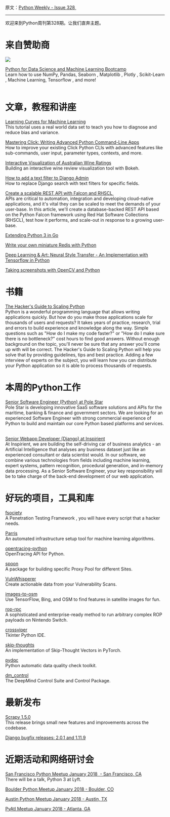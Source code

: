 原文：[Python Weekly - Issue 328 ](http://eepurl.com/dgkfqj)

---

欢迎来到Python周刊第328期。让我们直奔主题。

# 来自赞助商

[![](https://gallery.mailchimp.com/e2e180baf855ac797ef407fc7/images/99a93b21-580d-40ed-96ba-539d38b8f78b.jpg)](https://click.linksynergy.com/link?id=x9UsEHf2tls&offerid=323085.903744&type=2&murl=https%3A%2F%2Fwww.udemy.com%2Fpython-for-data-science-and-machine-learning-bootcamp%2F)

[Python for Data Science and Machine Learning Bootcamp](https://click.linksynergy.com/link?id=x9UsEHf2tls&offerid=323085.903744&type=2&murl=https%3A%2F%2Fwww.udemy.com%2Fpython-for-data-science-and-machine-learning-bootcamp%2F)  
Learn how to use NumPy, Pandas, Seaborn , Matplotlib , Plotly , Scikit-Learn , Machine Learning, Tensorflow , and more!   
 

# 文章，教程和讲座  
  
[Learning Curves for Machine Learning](https://www.dataquest.io/blog/learning-curves-machine-learning/)    
This tutorial uses a real world data set to teach you how to diagnose and reduce bias and variance.  
  
[Mastering Click: Writing Advanced Python Command-Line Apps](https://dbader.org/blog/mastering-click-advanced-python-command-line-apps#info)  
How to improve your existing Click Python CLIs with advanced features like sub-commands, user input, parameter types, contexts, and more.  
  
[Interactive Visualization of Australian Wine Ratings](http://pbpython.com/wine_visualization.html)  
Building an interactive wine review visualization tool with Bokeh.  
  
[How to add a text filter to Django Admin](https://medium.com/@hakibenita/how-to-add-a-text-filter-to-django-admin-5d1db93772d8)  
How to replace Django search with text filters for specific fields.  
  
[Create a scalable REST API with Falcon and RHSCL ](https://developers.redhat.com/blog/2017/12/29/create-scalable-rest-api-falcon-rhscl/)  
APIs are critical to automation, integration and developing cloud-native applications, and it's vital they can be scaled to meet the demands of your user-base. In this article, we'll create a database-backed REST API based on the Python Falcon framework using Red Hat Software Collections (RHSCL), test how it performs, and scale-out in response to a growing user-base.  
  
[Extending Python 3 in Go](https://hackernoon.com/extending-python-3-in-go-78f3a69552ac)  
  
[Write your own miniature Redis with Python](http://charlesleifer.com/blog/building-a-simple-redis-server-with-python/)  
  
[Deep Learning &amp; Art: Neural Style Transfer - An Implementation with Tensorflow in Python](https://sandipanweb.wordpress.com/2018/01/02/deep-learning-art-neural-style-transfer-an-implementation-with-tensorflow-in-python/)  
  
[Taking screenshots with OpenCV and Python](https://www.pyimagesearch.com/2018/01/01/taking-screenshots-with-opencv-and-python/)  
  
  
# 书籍  
  
[The Hacker's Guide to Scaling Python](http://amzn.to/2CNBA5T)  
Python is a wonderful programming language that allows writing applications quickly. But how do you make those applications scale for thousands of users and requests? It takes years of practice, research, trial and errors to build experience and knowledge along the way. Simple questions such as "How do I make my code faster?" or "How do I make sure there is no bottleneck?" cost hours to find good answers. Without enough background on the topic, you'll never be sure that any answer you'll come up with will be correct. The Hacker's Guide to Scaling Python will help you solve that by providing guidelines, tips and best practice. Adding a few interview of experts on the subject, you will learn how you can distribute your Python application so it is able to process thousands of requests.  
  
  
# 本周的Python工作  
  
[Senior Software Engineer (Python) at Pole Star](http://jobs.pythonweekly.com/jobs/senior-software-engineer-python-4/)  
Pole Star is developing innovative SaaS software solutions and APIs for the maritime, banking &amp; finance and government sectors. We are looking for an experienced Software Engineer with strong commercial experience of Python to build and maintain our core Python based platforms and services.    
  
[Senior Webapp Developer (Django) at Inspirient](http://jobs.pythonweekly.com/jobs/senior-webapp-developer-django/)  
At Inspirient, we are building the self-driving car of business analytics - an Artificial Intelligence that analyses any business dataset just like an experienced consultant or data scientist would. In our software, we combine various technologies from fields including machine learning, expert systems, pattern recognition, procedural generation, and in-memory data processing. As a Senior Software Engineer, your key responsibility will be to take charge of the back-end development of our web application.   
  
  
# 好玩的项目，工具和库  
  
[fsociety](https://github.com/Manisso/fsociety)  
A Penetration Testing Framework , you will have every script that a hacker needs.  
  
[Parris](https://github.com/jgreenemi/Parris)  
An automated infrastructure setup tool for machine learning algorithms.  
  
[opentracing-python](https://github.com/opentracing/opentracing-python)  
OpenTracing API for Python.  
  
[spoon](https://github.com/Jiramew/spoon)  
A package for building specific Proxy Pool for different Sites.  
  
[VulnWhisperer](https://github.com/austin-taylor/VulnWhisperer)   
Create actionable data from your Vulnerability Scans.  
  
[images-to-osm](https://github.com/jremillard/images-to-osm)  
Use TensorFlow, Bing, and OSM to find features in satellite images for fun.  
  
[rop-rpc](https://github.com/xyzz/rop-rpc)  
A sophisticated and enterprise-ready method to run arbitrary complex ROP payloads on Nintendo Switch.  
  
[crossviper](https://github.com/morten1982/crossviper)  
Tkinter Python IDE.  
  
[skip-thoughts](https://github.com/sanyam5/skip-thoughts)  
An implementation of Skip-Thought Vectors in PyTorch.  
  
[pydqc](https://github.com/SauceCat/pydqc)   
Python automatic data quality check toolkit.  
  
[dm_control](https://github.com/deepmind/dm_control)  
The DeepMind Control Suite and Control Package.  
  
  
# 最新发布  
  
[Scrapy 1.5.0](https://docs.scrapy.org/en/latest/news.html#scrapy-1-5-0-2017-12-29)  
This release brings small new features and improvements across the codebase.  
  
[Django bugfix releases: 2.0.1 and 1.11.9](https://www.djangoproject.com/weblog/2018/jan/01/bugfix-releases/)  
  
  
# 近期活动和网络研讨会  
  
[San Francisco Python Meetup January 2018  \- San Francisco, CA](https://www.meetup.com/sfpython/events/245191678/)  
There will be a talk, Python 3 at Lyft.  
  
[Boulder Python Meetup January 2018 - Boulder, CO](https://www.meetup.com/BoulderPython/events/245533980/)  
  
[Austin Python Meetup January 2018 - Austin, TX](https://www.meetup.com/austinpython/events/243637662/)   
  
[PyAtl Meetup January 2018 - Atlanta, GA](https://www.meetup.com/python-atlanta/events/241451570/)  
 


 

